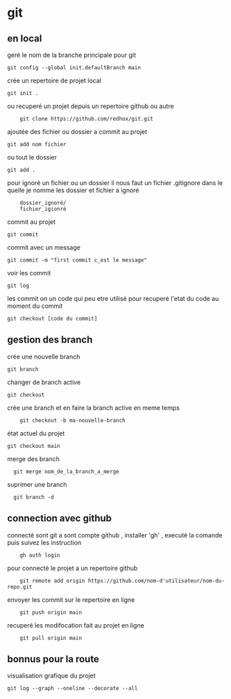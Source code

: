 # git

<h2> en local </h2>

geré le nom de la branche principale pour git

    git config --global init.defaultBranch main


crée un repertoire de projet local

    git init .

ou recuperé un projet depuis un repertoire github ou autre

        git clone https://github.com/redhox/git.git


ajoutée des fichier ou dossier a commit au projet

    git add nom fichier
ou tout le dossier

    git add .

pour ignoré un fichier ou un dossier il nous faut un fichier  .gitignore
dans le quelle je nomme les dossier et fichier a ignoré 
        
        dossier_ignoré/
        fichier_igionré

commit au projet 

    git commit 
    
 commit avec un message 
  
    git commit -m "first commit c_est le message"
 
 
 voir les commit
 
    git log
 
 les commit on un code qui peu etre utilisé pour recuperé l'etat du code au moment du commit
 
    git checkout [code du commit]
 
 <h2> gestion des branch </h2>
 
 crée une nouvelle branch
 
    git branch
    
 changer de branch active
    
    git checkout
    
 crée une branch et en faire la branch active en meme temps
 
        git checkout -b ma-nouvelle-branch
    
 état actuel du projet 
 
    git checkout main
    
  merge des branch
      
      git merge nom_de_la_branch_a_merge
  suprimer une branch
      
      git branch -d 
  

    
  <h2> connection avec github </h2>

    
 connecté sont git a sont compte github , installer 'gh' , executé la comande puis suivez les instruction
        
        gh auth login
   
    
  pour connecté le projet a un repertoire github
  
        git remote add origin https://github.com/nom-d'utilisateur/nom-du-repo.git
envoyer les commit sur le repertoire en ligne 

        git push origin main
recuperé les modifocation fait au projet en ligne 

        git pull origin main
        
   <h2> bonnus pour la route </h2>

visualisation grafique du projet
  
    git log --graph --oneline --decorate --all

     
      
  
